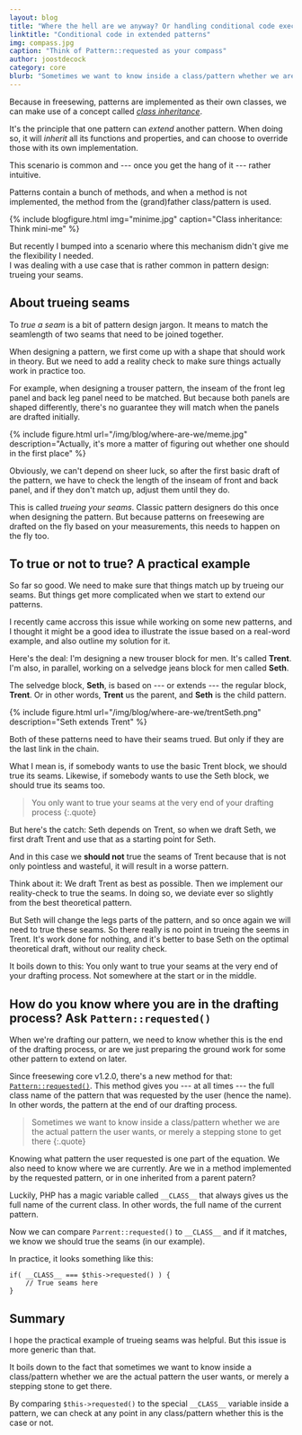 ```yaml
---
layout: blog
title: "Where the hell are we anyway? Or handling conditional code execution in extended patterns"
linktitle: "Conditional code in extended patterns"
img: compass.jpg
caption: "Think of Pattern::requested as your compass"
author: joostdecock
category: core
blurb: "Sometimes we want to know inside a class/pattern whether we are the actual pattern the user wants, or merely a stepping stone to get there."
---
```

Because in freesewing, patterns are implemented as their own classes, 
we can make use of a concept called 
*[class inheritance](https://en.wikipedia.org/wiki/Inheritance_(object-oriented_programming))*.

It's the principle that one pattern can *extend* another pattern. When doing so, it will *inherit* all its functions and properties, and can choose to override those with its own implementation.

This scenario is common and --- once you get the hang of it --- rather intuitive.

Patterns contain a bunch of methods, and when a method is not implemented, the method from the (grand)father class/pattern is used.

{% include blogfigure.html img="minime.jpg" caption="Class inheritance: Think mini-me" %}

But recently I bumped into a scenario where this mechanism didn't give me the flexibility I needed.  
I was dealing with a use case that is rather common in pattern design: trueing your seams.

## About trueing seams 

To *true a seam* is a bit of pattern design jargon. It means to match the seamlength of two seams that need to be joined together.

When designing a pattern, we first come up with a shape that should work in theory. But we need to add a reality check to make sure things actually work in practice too.

For example, when designing a trouser pattern, the inseam of the front leg panel and back leg panel need to be matched. But because both panels are shaped differently, there's no guarantee they will match when the panels are drafted initially.

{% include figure.html url="/img/blog/where-are-we/meme.jpg" description="Actually, it's more a matter of figuring out whether one should in the first place" %}

Obviously, we can't depend on sheer luck, so after the first basic draft of the pattern, we have to check the length of the inseam of front and back panel, and if they don't match up, adjust them until they do.

This is called *trueing your seams*. Classic pattern designers do this once when designing the pattern. But because patterns on freesewing are drafted on the fly based on your measurements, this needs to happen on the fly too.

## To true or not to true? A practical example

So far so good. We need to make sure that things match up by trueing our seams. But things get more complicated when we start to extend our patterns.

I recently came accross this issue while working on some new patterns, and I thought it might be a good idea to illustrate the issue based on a real-word example, and also outline my solution for it.

Here's the deal: I'm designing a new trouser block for men. It's called **Trent**. I'm also, in parallel, working on a selvedge jeans block for men called **Seth**.

The selvedge block, **Seth**, is based on --- or extends --- the regular block, **Trent**. Or in other words, **Trent** us the parent, and **Seth** is the child pattern.

{% include figure.html url="/img/blog/where-are-we/trentSeth.png" description="Seth extends Trent" %}

Both of these patterns need to have their seams trued. But only if they are the last link in the chain.

What I mean is, if somebody wants to use the basic Trent block, we should true its seams. Likewise, if somebody wants to use the Seth block, we should true its seams too. 

> You only want to true your seams at the very end of your drafting process
{:.quote}

But here's the catch: Seth depends on Trent, so when we draft Seth, we first draft Trent and use that as a starting point for Seth.

And in this case we **should not**  true the seams of Trent because that is not only pointless and wasteful, it will result in a worse pattern.

Think about it: We draft Trent as best as possible. Then we implement our reality-check to true the seams. In doing so, we deviate ever so slightly from the best theoretical pattern.

But Seth will change the legs parts of the pattern, and so once again we will need to true these seams. So there really is no point in trueing the seems in Trent. It's work done for nothing, and it's better to base Seth on the optimal theoretical draft, without our reality check.

It boils down to this: You only want to true your seams at the very end of your drafting process. Not somewhere at the start or in the middle.

## How do you know where you are in the drafting process? Ask `Pattern::requested()`

When we're drafting our pattern, we need to know whether this is the end of the drafting process, or are we just preparing the ground work for some other pattern to extend on later.

Since freesewing core v1.2.0, there's a new method for that: [`Pattern::requested()`](/docs/core/classdocs/patterns/core/pattern#requested). 
This method gives you --- at all times --- the full class name of the pattern that was requested by the user (hence the name). In other words, the pattern at the end of our drafting process.

> Sometimes we want to know inside a class/pattern whether we are the actual pattern the user wants, or merely a stepping stone to get there
{:.quote}

Knowing what pattern the user requested is one part of the equation. We also need to know where we are currently. Are we in a method implemented by the requested pattern, or in one inherited from a parent patern?

Luckily, PHP has a magic variable called `__CLASS__` that always gives us the full name of the current class. In other words, the full name of the current pattern.

Now we can compare `Parrent::requested()` to `__CLASS__` and if it matches, we know we should true the seams (in our example).

In practice, it looks something like this:

```php?start_inline
if( __CLASS__ === $this->requested() ) {
    // True seams here
}
```

## Summary

I hope the practical example of trueing seams was helpful. But this issue is more generic than that. 

It boils down to the fact that sometimes we want to know inside a class/pattern whether we are the actual pattern the user wants, or merely a stepping stone to get there.

By comparing `$this->requested()` to the special `__CLASS__` variable inside a pattern, we can check at any point in any class/pattern whether this is the case or not.

